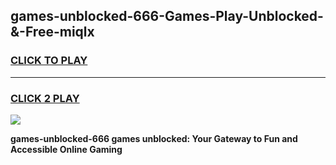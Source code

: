 
## games-unblocked-666-Games-Play-Unblocked-&-Free-miqlx
<h3>
<a href="https://premium76.site?title=games-unblocked-666&ref=24A">CLICK TO PLAY</a></h3>
<hr>

<h3>
<a href="https://premium76.site?title=games-unblocked-666&ref=24A">CLICK 2 PLAY</a>
  
</h3>

<a href="https://premium76.site?title=games-unblocked-666&ref=24A"><img src="https://clearcache.store/games.png"></a>


**games-unblocked-666 games unblocked: Your Gateway to Fun and Accessible Online Gaming**
